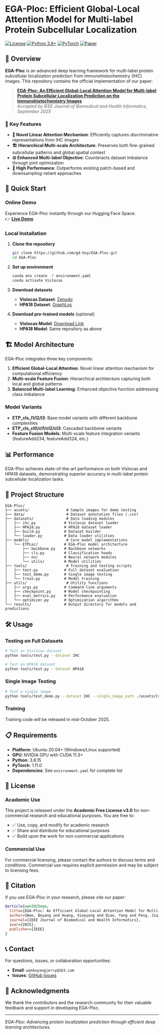 # EGA-Ploc: Efficient Global-Local Attention Model for Multi-label Protein Subcellular Localization

[![License](https://img.shields.io/badge/License-Academic%20Free%20License%20v3.0-blue.svg)](LICENSE)
[![Python 3.8+](https://img.shields.io/badge/python-3.8+-blue.svg)](https://www.python.org/downloads/)
[![PyTorch](https://img.shields.io/badge/PyTorch-1.11.0-red.svg)](https://pytorch.org/)
[![Paper](https://img.shields.io/badge/Paper-IEEE%20JBHI-green.svg)](https://ieeexplore.ieee.org/document/11175487)

## 📖 Overview

**EGA-Ploc** is an advanced deep learning framework for multi-label protein subcellular localization prediction from immunohistochemistry (IHC) images. This repository contains the official implementation of our paper:

> **[EGA-Ploc: An Efficient Global-Local Attention Model for Multi-label Protein Subcellular Localization Prediction on the Immunohistochemistry Images](https://ieeexplore.ieee.org/document/11175487)**  
> *Accepted by IEEE Journal of Biomedical and Health Informatics, September 2025*

### 🎯 Key Features

- **🔬 Novel Linear Attention Mechanism**: Efficiently captures discriminative representations from IHC images
- **🏗️ Hierarchical Multi-scale Architecture**: Preserves both fine-grained subcellular patterns and global spatial context
- **⚖️ Enhanced Multi-label Objective**: Counteracts dataset imbalance through joint optimization
- **🚀 High Performance**: Outperforms existing patch-based and downsampling-reliant approaches

## 🚀 Quick Start

### Online Demo

Experience EGA-Ploc instantly through our Hugging Face Space:  
👉 **[Live Demo](https://huggingface.co/spaces/austinx25/EGA-Ploc)**

### Local Installation

1. **Clone the repository**
   ```bash
   git clone https://github.com/gd-hxy/EGA-Ploc.git
   cd EGA-Ploc
   ```

2. **Set up environment**
   ```bash
   conda env create -f environment.yaml
   conda activate Vislocas
   ```

3. **Download datasets**
   - **Vislocas Dataset**: [Zenodo](https://doi.org/10.5281/zenodo.10632698)
   - **HPA18 Dataset**: [GraphLoc](http://www.csbio.sjtu.edu.cn/bioinf/GraphLoc)

4. **Download pre-trained models** (optional)
   - **Vislocas Model**: [Download Link](https://jxstnueducn-my.sharepoint.com/:f:/g/personal/wanboyang_jxstnu_edu_cn/EpEDB3GcXMZFvRz9lQaBHswBYTEWUDF6ThPBHWqEPB-eUQ?e=jsSoY0)
   - **HPA18 Model**: Same repository as above

## 🏗️ Model Architecture

EGA-Ploc integrates three key components:

1. **Efficient Global-Local Attention**: Novel linear attention mechanism for computational efficiency
2. **Multi-scale Feature Fusion**: Hierarchical architecture capturing both local and global patterns
3. **Balanced Multi-label Learning**: Enhanced objective function addressing class imbalance

### Model Variants

- **ETP_cls_l1/l2/l3**: Base model variants with different backbone complexities
- **ETP_cls_cl0/cl1/cl2/cl3**: Cascaded backbone variants
- **Feature Fusion Models**: Multi-scale feature integration variants (featureAdd234, featureAdd324, etc.)

## 📊 Performance

EGA-Ploc achieves state-of-the-art performance on both Vislocas and HPA18 datasets, demonstrating superior accuracy in multi-label protein subcellular localization tasks.

## 📁 Project Structure

```
EGA-Ploc/
├── assets/                 # Sample images for demo testing
├── data/                   # Dataset annotation files (.csv)
├── datasets/               # Data loading modules
│   ├── ihc.py             # Vislocas dataset loader
│   ├── HPA18.py           # HPA18 dataset loader
│   ├── build.py           # Dataset builder
│   └── loader.py          # Data loader utilities
├── models/                 # Core model implementations
│   └── ETPLoc/            # EGA-Ploc model architecture
│       ├── backbone.py    # Backbone networks
│       ├── cls.py         # Classification heads
│       ├── nn/            # Neural network modules
│       └── utils/         # Model utilities
├── tools/                  # Training and testing scripts
│   ├── test.py            # Full dataset evaluation
│   ├── test_demo.py       # Single image testing
│   └── train.py           # Model training
├── utils/                  # Utility functions
│   ├── args.py            # Command-line arguments
│   ├── checkpoint.py      # Model checkpointing
│   ├── eval_metrics.py    # Performance evaluation
│   └── optimizer.py       # Optimization algorithms
└── results/               # Output directory for models and predictions
```

## 🛠️ Usage

### Testing on Full Datasets

```bash
# Test on Vislocas dataset
python tools/test.py --dataset IHC

# Test on HPA18 dataset  
python tools/test.py --dataset HPA18
```

### Single Image Testing

```bash
# Test a single image
python tools/test_demo.py --dataset IHC --single_image_path ./assets/Cytopl;Mito/55449_A_1_2.jpg
```

### Training

Training code will be released in mid-October 2025.

## 📋 Requirements

- **Platform**: Ubuntu 20.04+ (Windows/Linux supported)
- **GPU**: NVIDIA GPU with CUDA 11.3+
- **Python**: 3.8.15
- **PyTorch**: 1.11.0
- **Dependencies**: See `environment.yaml` for complete list

## 📄 License

### Academic Use
This project is released under the **Academic Free License v3.0** for non-commercial research and educational purposes. You are free to:

- ✅ Use, copy, and modify for academic research
- ✅ Share and distribute for educational purposes
- ✅ Build upon the work for non-commercial applications

### Commercial Use
For commercial licensing, please contact the authors to discuss terms and conditions. Commercial use requires explicit permission and may be subject to licensing fees.

## 🤝 Citation

If you use EGA-Ploc in your research, please cite our paper:

```bibtex
@article{wan2025ega,
  title={EGA-Ploc: An Efficient Global-Local Attention Model for Multi-label Protein Subcellular Localization Prediction on the Immunohistochemistry Images},
  author={Wan, Boyang and Huang, Xiaoyang and Qiao, Yang and Peng, Jiajie and Yang, Fan},
  journal={IEEE Journal of Biomedical and Health Informatics},
  year={2025},
  publisher={IEEE}
}
```

## 📞 Contact

For questions, issues, or collaboration opportunities:

- **Email**: `wanboyangjerry@163.com`
- **Issues**: [GitHub Issues](https://github.com/gd-hxy/EGA-Ploc/issues)

## 🙏 Acknowledgments

We thank the contributors and the research community for their valuable feedback and support in developing EGA-Ploc.

---

*EGA-Ploc: Advancing protein localization prediction through efficient deep learning architectures.*

